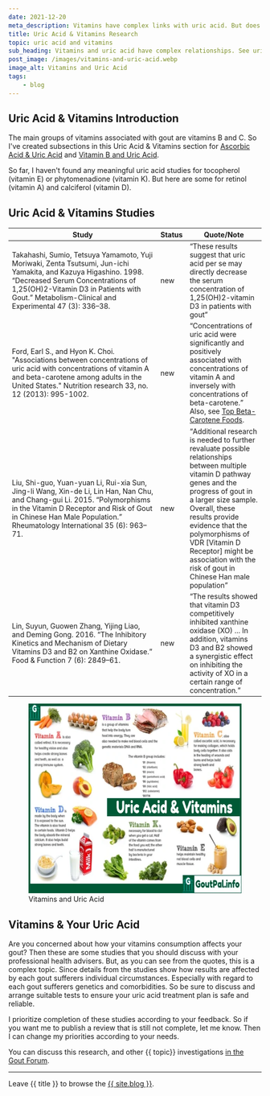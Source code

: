 ```yaml
---
date: 2021-12-20
meta_description: Vitamins have complex links with uric acid. But does the research really tell us how vitamins help gout? Check the latest studies.
title: Uric Acid & Vitamins Research
topic: uric acid and vitamins
sub_heading: Vitamins and uric acid have complex relationships. See uric acid and vitamins facts to discuss with your doctor.
post_image: /images/vitamins-and-uric-acid.webp
image_alt: Vitamins and Uric Acid
tags:
    - blog
---
```


<h2 id="intro">Uric Acid & Vitamins Introduction</h2>

The main groups of vitamins associated with gout are vitamins B and C. So I've created subsections in this Uric Acid & Vitamins section for <a href="/blog/ascorbic-acid-gout/">Ascorbic Acid & Uric Acid</a> and <a href="/blog/vitamin-b-uric-acid/">Vitamin B and Uric Acid</a>.

So far, I haven't found any meaningful uric acid studies for tocopherol (vitamin E) or phytomenadione (vitamin K). But here are some for retinol (vitamin A) and calciferol (vitamin D).

<h2 id="list">Uric Acid & Vitamins Studies</h2>

<table id="studies" style="width: 100%;">
	<thead>
		<tr>
			<th style="width: 60%;">Study</th>
			<th style="width: 10%;">Status</th>
			<th style="width: 30%;">Quote/Note</th>
		</tr>
	</thead>
	<tbody>
		<tr id="1998">
			<td>Takahashi, Sumio, Tetsuya Yamamoto, Yuji Moriwaki, Zenta Tsutsumi, Jun-ichi Yamakita, and Kazuya Higashino. 1998. “Decreased Serum Concentrations of 1,25(OH)2-Vitamin D3 in Patients with Gout.” Metabolism-Clinical and Experimental 47 (3): 336–38.</td>
			<td>new</td>
			<td><q cite="https://doi.org/10.1007/978-1-4615-5381-6_11">These results suggest that uric acid per se may directly decrease the serum concentration of 1,25(OH)2-vitamin D3 in patients with gout</q></td>
		</tr>
		<tr id="2013">
			<td>Ford, Earl S., and Hyon K. Choi. "Associations between concentrations of uric acid with concentrations of vitamin A and beta-carotene among adults in the United States." Nutrition research 33, no. 12 (2013): 995-1002.</td>
			<td>new</td>
			<td><q cite="https://doi.org/10.1016/j.nutres.2013.08.008">Concentrations of uric acid were significantly and positively associated with concentrations of vitamin A and inversely with concentrations of beta-carotene.</q> Also, see <a href="https://goutpal.com/blog/beta-carotene-foods-gout/">Top Beta-Carotene Foods</a>.</td>
		</tr>
		<tr id="2015">
			<td>Liu, Shi-guo, Yuan-yuan Li, Rui-xia Sun, Jing-li Wang, Xin-de Li, Lin Han, Nan Chu, and Chang-gui Li. 2015. “Polymorphisms in the Vitamin D Receptor and Risk of Gout in Chinese Han Male Population.” Rheumatology International 35 (6): 963–71.</td>
			<td>new</td>
			<td><q cite="https://doi.org/10.1007/s00296-014-3167-z">Additional research is needed to further revaluate possible relationships between multiple vitamin D pathway genes and the progress of gout in a larger size sample. Overall, these results provide evidence that the polymorphisms of VDR [Vitamin D Receptor] might be association with the risk of gout in Chinese Han male population</q></td>
		</tr>
		<tr id="2016">
			<td>Lin, Suyun, Guowen Zhang, Yijing Liao, and Deming Gong. 2016. “The Inhibitory Kinetics and Mechanism of Dietary Vitamins D3 and B2 on Xanthine Oxidase.” Food & Function 7 (6): 2849–61.</td>
			<td>new</td>
			<td><q cite="https://doi.org/10.1039/c6fo00491a">The results showed that vitamin D3 competitively inhibited xanthine oxidase (XO) ... In addition, vitamins D3 and B2 showed a synergistic effect on inhibiting the activity of XO in a certain range of concentration.</q></td>
		</tr>
	</tbody>
</table>

<figure class="inner">
<img src="/images/vitamins-and-uric-acid.webp" alt="Vitamins and Uric Acid"  width="610" height="377">
  <figcaption>Vitamins and Uric Acid</figcaption>
</figure>

<h2 id="next">Vitamins & Your Uric Acid</h2>

Are you concerned about how your vitamins consumption affects your gout? Then these are some studies that you should discuss with your professional health advisers. But, as you can see from the quotes, this is a complex topic. Since details from the studies show how results are affected by each gout sufferers individual circumstances. Especially with regard to each gout sufferers genetics and comorbidities. So be sure to discuss and arrange suitable tests to ensure your uric acid treatment plan is safe and reliable. 

I prioritize completion of these studies according to your feedback. So if you want me to publish a review that is still not complete, let me know. Then I can change my priorities according to your needs.

 You can discuss this research, and other {{ topic}} investigations <a href="https://links.goutpal.com/p/goutpal-links-gout-discussions?a=888958067">in the Gout Forum</a>.

<hr>
Leave {{ title }} to browse the <a href="/blog">{{ site.blog }}</a>.
